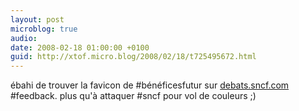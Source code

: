 ```yaml
---
layout: post
microblog: true
audio: 
date: 2008-02-18 01:00:00 +0100
guid: http://xtof.micro.blog/2008/02/18/t725495672.html
---
```

ébahi de trouver la favicon de #bénéficesfutur sur [debats.sncf.com](http://debats.sncf.com/) #feedback. plus qu'à attaquer #sncf pour vol de couleurs ;)
